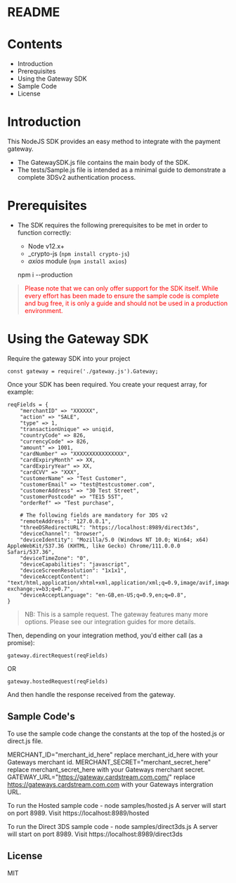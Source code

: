 # README

# Contents
- Introduction
- Prerequisites
- Using the Gateway SDK
- Sample Code
- License

# Introduction
This NodeJS SDK provides an easy method to integrate with the payment gateway.
 - The GatewaySDK.js file contains the main body of the SDK.
 - The tests/Sample.js file is intended as a minimal guide to demonstrate a complete 3DSv2 authentication process.

# Prerequisites
- The SDK requires the following prerequisites to be met in order to function correctly:
    - Node v12.x+
	- _crypto-js (`npm install crypto-js`)
    - _axios_ module (`npm install axios`)

	npm i --production

> <span style="color: red">Please note that we can only offer support for the SDK itself. While every effort has been made to ensure the sample code is complete and bug free, it is only a guide and should not be used in a production environment.</span>

# Using the Gateway SDK

Require the gateway SDK into your project

```
const gateway = require('./gateway.js').Gateway;
```

Once your SDK has been required. You create your request array, for example:
```
reqFields = {
	"merchantID" => "XXXXXX",
	"action" => "SALE",
	"type" => 1,
	"transactionUnique" => uniqid,
	"countryCode" => 826,
	"currencyCode" => 826,
	"amount" => 1001,
	"cardNumber" => "XXXXXXXXXXXXXXXX",
	"cardExpiryMonth" => XX,
	"cardExpiryYear" => XX,
	"cardCVV" => "XXX",
	"customerName" => "Test Customer",
	"customerEmail" => "test@testcustomer.com",
	"customerAddress" => "30 Test Street",
	"customerPostcode" => "TE15 5ST",
	"orderRef" => "Test purchase",

	# The following fields are mandatory for 3DS v2
	"remoteAddress": "127.0.0.1",
	"threeDSRedirectURL": "https://localhost:8989/direct3ds",
	"deviceChannel": "browser",
	"deviceIdentity": "Mozilla/5.0 (Windows NT 10.0; Win64; x64) AppleWebKit/537.36 (KHTML, like Gecko) Chrome/111.0.0.0 Safari/537.36",
	"deviceTimeZone": "0",
	"deviceCapabilities": "javascript",
	"deviceScreenResolution": "1x1x1",
	"deviceAcceptContent": "text/html,application/xhtml+xml,application/xml;q=0.9,image/avif,image/webp,image/apng,*/*;q=0.8,application/signed-exchange;v=b3;q=0.7",
	"deviceAcceptLanguage": "en-GB,en-US;q=0.9,en;q=0.8",
}

```
> NB: This is a sample request. The gateway features many more options. Please see our integration guides for more details.

Then, depending on your integration method, you'd either call (as a promise):

```
gateway.directRequest(reqFields)
```

OR

```
gateway.hostedRequest(reqFields)
```

And then handle the response received from the gateway.


Sample Code's
----

To use the sample code change the constants at the top of the hosted.js or direct.js file.

MERCHANT_ID="merchant_id_here" replace merchant_id_here with your Gateways merchant id.
MERCHANT_SECRET="merchant_secret_here" replace merchant_secret_here with your Gateways merchant secret.
GATEWAY_URL="https://gateway.cardstream.com.com/" replace https://gateways.cardstream.com.com with your Gateways intergration URL.

To run the Hosted sample code - node samples/hosted.js
A server will start on port 8989. Visit https://localhost:8989/hosted

To run the Direct 3DS sample code - node samples/direct3ds.js
A server will start on port 8989. Visit https://localhost:8989/direct3ds

License
----
MIT
